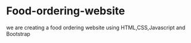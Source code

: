 # Food-ordering-website
we are creating a food ordering website using HTML,CSS,Javascript and Bootstrap
